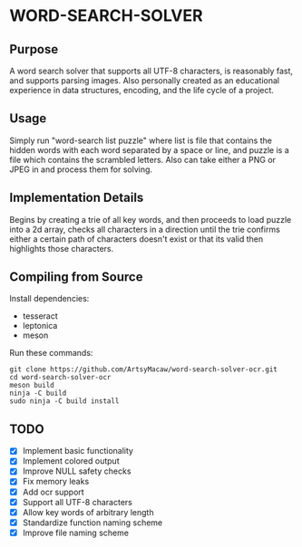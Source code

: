 # WORD-SEARCH-SOLVER
## Purpose
A word search solver that supports all UTF-8 characters, is reasonably fast, and
supports parsing images. Also personally created as an educational experience
in data structures, encoding, and the life cycle of a project.
## Usage
Simply run "word-search list puzzle" where list is file that contains the
hidden words with each word separated by a space or line, and puzzle is a file which contains
the scrambled letters. Also can take either a PNG or JPEG in and process them for solving.
## Implementation Details
Begins by creating a trie of all key words, and then proceeds to load puzzle
into a 2d array, checks all characters in a direction until the trie confirms either
a certain path of characters doesn't exist or that its valid then highlights those
characters.
## Compiling from Source
Install dependencies:
* tesseract  
* leptonica  
* meson  

Run these commands:  
```
git clone https://github.com/ArtsyMacaw/word-search-solver-ocr.git
cd word-search-solver-ocr
meson build
ninja -C build
sudo ninja -C build install
```
## TODO
- [X] Implement basic functionality
- [X] Implement colored output
- [X] Improve NULL safety checks
- [X] Fix memory leaks
- [X] Add ocr support
- [X] Support all UTF-8 characters
- [X] Allow key words of arbitrary length
- [X] Standardize function naming scheme
- [X] Improve file naming scheme
